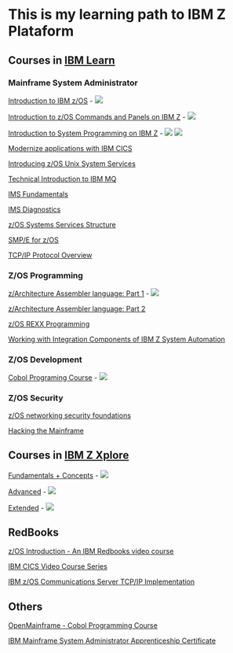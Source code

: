 # This is my learning path to IBM Z Plataform

## Courses in [IBM Learn](https://learn.ibm.com)

### Mainframe System Administrator 

[Introduction to IBM z/OS](https://learn.ibm.com/course/view.php?id=6815) - [![](https://www.credly.com/favicon.ico)](https://www.credly.com/badges/13a18569-2616-4439-8a0b-29865b9ea082/public_url)

[Introduction to z/OS Commands and Panels on IBM Z](https://learn.ibm.com/course/view.php?id=7419) - [![](https://www.credly.com/favicon.ico)](https://www.credly.com/badges/2d078e20-c71e-4537-a242-1513a2199512/public_url)

[Introduction to System Programming on IBM Z](https://learn.ibm.com/course/view.php?id=7512) - [![](https://www.credly.com/favicon.ico)](https://www.credly.com/badges/45b86a86-1e99-4ead-9c4c-7b737bc36c27/public_url) [![](https://www.credly.com/favicon.ico)](https://www.credly.com/badges/7e06dfdb-f76d-4a41-ae88-e9f51bcfce60/public_url)

[Modernize applications with IBM CICS](https://learn.ibm.com/course/view.php?id=8410)

[Introducing z/OS Unix System Services](https://learn.ibm.com/course/view.php?id=9890)

[Technical Introduction to IBM MQ](https://learn.ibm.com/course/view.php?id=291)

[IMS Fundamentals](https://learn.ibm.com/mod/page/view.php?id=166615)

[IMS Diagnostics](https://learn.ibm.com/course/view.php?id=7405)

[z/OS Systems Services Structure](https://learn.ibm.com/course/view.php?id=11332)

[SMP/E for z/OS](https://learn.ibm.com/course/view.php?id=11233)

[TCP/IP Protocol Overview](https://learn.ibm.com/course/view.php?id=6239)

### Z/OS Programming

[z/Architecture Assembler language: Part 1](https://learn.ibm.com/course/view.php?id=12127) - [![](https://www.credly.com/favicon.ico)](https://www.credly.com/badges/318fe897-0f77-4927-b7ec-520a43cc7d14/public_url)

[z/Architecture Assembler language: Part 2](https://learn.ibm.com/course/view.php?id=12408)

[z/OS REXX Programming](https://learn.ibm.com/course/view.php?id=8722)

[Working with Integration Components of IBM Z System Automation](https://learn.ibm.com/course/view.php?id=12794)

### Z/OS Development

[Cobol Programing Course](https://learn.ibm.com/course/view.php?id=7552) - [![](https://www.credly.com/favicon.ico)](https://www.credly.com/badges/24e207d5-32da-4365-a776-804faa595f48/public_url)

### Z/OS Security

[z/OS networking security foundations](https://learn.ibm.com/course/view.php?id=6239)

[Hacking the Mainframe](https://learn.ibm.com/course/view.php?id=15189)

## Courses in [IBM Z Xplore](https://ibmzxplore.influitive.com)

[Fundamentals + Concepts](https://ibmzxplore.influitive.com/channels/1) - [![](https://www.credly.com/favicon.ico)](https://www.credly.com/badges/e2ba1e3a-0a4d-406f-9dd2-56699d29674c/public_url)

[Advanced](https://ibmzxplore.influitive.com/channels/4) - [![](https://www.credly.com/favicon.ico)](https://www.credly.com/badges/baefe8ca-9ec1-47e6-891b-3279e9dafdd1/public_url)

[Extended](https://ibmzxplore.influitive.com/channels/11) - [![](https://www.credly.com/favicon.ico)](https://www.credly.com/badges/47966dbd-a082-4d3c-b5b9-52377e5772d2/public_url)

## RedBooks

[z/OS Introduction - An IBM Redbooks video course](https://www.redbooks.ibm.com/redbooks.nsf/redbookabstracts/crse0304.html)

[IBM CICS Video Course Series](https://www.redbooks.ibm.com/redbooks.nsf/pages/cicsvideo?Open)

[IBM z/OS Communications Server TCP/IP Implementation](http://www.redbooks.ibm.com/redbooks/pdfs/sg248361.pdf)

## Others

[OpenMainframe - Cobol Programming Course](https://github.com/openmainframeproject/cobol-programming-course)

[IBM Mainframe System Administrator Apprenticeship Certificate](https://www.ibm.com/training/badge/ibm-mainframe-system-administrator-apprenticeship-certificate)
